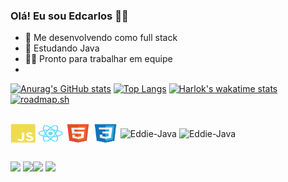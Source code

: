 ### Olá! Eu sou Edcarlos 🙋‍♂️

- 🔭 Me desenvolvendo como full stack
- 🌱 Estudando Java
- 🙋‍♂️ Pronto para trabalhar em equipe
- 
[![Anurag's GitHub stats](https://github-readme-stats.vercel.app/api?username=eddienine&show_icons=true&theme=tokyonight)](https://github.com/anuraghazra/github-readme-stats)
[![Top Langs](https://github-readme-stats.vercel.app/api/top-langs/?username=eddienine&theme=tokyonight&layout=pie)](https://github.com/anuraghazra/github-readme-stats)
[![Harlok's wakatime stats](https://github-readme-stats.vercel.app/api/wakatime?username=eddienine)](https://github.com/anuraghazra/github-readme-stats)
[![roadmap.sh](https://api.roadmap.sh/v1-badge/tall/64a665c0ec22530247f1cf41?variant=dark)](https://roadmap.sh)
<div style="display: inline_block"><br>
  <img align="center" alt="Eddie-Js" height="30" width="40" src="https://raw.githubusercontent.com/devicons/devicon/master/icons/javascript/javascript-plain.svg">
  <img align="center" alt="Eddie-React" height="30" width="40" src="https://raw.githubusercontent.com/devicons/devicon/master/icons/react/react-original.svg">
  <img align="center" alt="Eddie-HTML" height="30" width="40" src="https://raw.githubusercontent.com/devicons/devicon/master/icons/html5/html5-original.svg">
  <img align="center" alt="Eddie-CSS" height="30" width="40" src="https://raw.githubusercontent.com/devicons/devicon/master/icons/css3/css3-original.svg">
  <img align="center" alt="Eddie-Java" height="30" width="40" src="https://cdn.jsdelivr.net/gh/devicons/devicon/icons/java/java-original-wordmark.svg" />
  <img align="center" alt="Eddie-Java" height="30" width="40" src="https://cdn.jsdelivr.net/gh/devicons/devicon/icons/nodejs/nodejs-original-wordmark.svg" />


</div>
  
  ##

<div> 
  <a href="https://www.youtube.com/channel/UCr3PXQvJwb0RLGRs4GFweBg" target="_blank"><img src="https://img.shields.io/badge/YouTube-FF0000?style=for-the-badge&logo=youtube&logoColor=white" target="_blank"></a>
 <a href="https://discord.gg/wagxzStdcR" target="_blank"><img src="https://img.shields.io/badge/Discord-7289DA?style=for-
  <a href = "mailto:believefixed@hotmail.com"><img src="https://img.shields.io/badge/Microsoft_Outlook-0078D4?style=for-the-badge&logo=microsoft-outlook&logoColor=white" target="_blank"></a>
  <a href="https://www.linkedin.com/in/edcarlos-cruz-853011280/" target="_blank"><img src="https://img.shields.io/badge/-LinkedIn-%230077B5?style=for-the-badge&logo=linkedin&logoColor=white" target="_blank"></a> 
  
</div>


